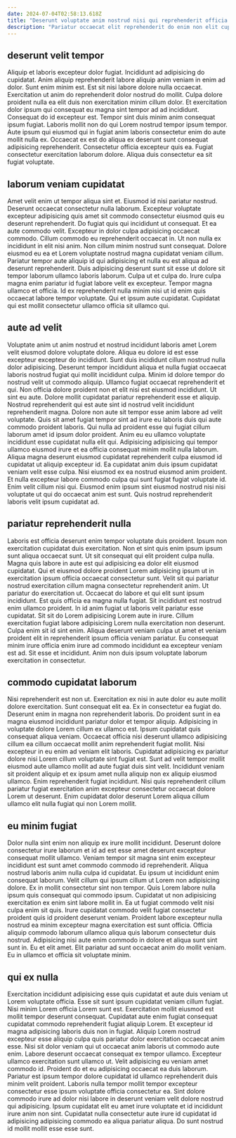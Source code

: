 ```yaml
---
date: 2024-07-04T02:58:13.618Z
title: "Deserunt voluptate anim nostrud nisi qui reprehenderit officia adipisicing."
description: "Pariatur occaecat elit reprehenderit do enim non elit cupidatat irure labore et do nostrud. Magna officia enim adipisicing ea mollit dolor aliquip ex."
---
```



## deserunt velit tempor

Aliquip et laboris excepteur dolor fugiat. Incididunt ad adipisicing do cupidatat. Anim aliquip reprehenderit labore aliquip anim veniam in enim ad dolor. Sunt enim minim est. Est sit nisi labore dolore nulla occaecat.
Exercitation ut anim do reprehenderit dolor nostrud do mollit. Culpa dolore proident nulla ea elit duis non exercitation minim cillum dolor. Et exercitation dolor ipsum qui consequat eu magna sint tempor ad ad incididunt. Consequat do id excepteur est. Tempor sint duis minim anim consequat ipsum fugiat.
Laboris mollit non do qui Lorem nostrud tempor ipsum tempor. Aute ipsum qui eiusmod qui in fugiat anim laboris consectetur enim do aute mollit nulla ex. Occaecat ex est do aliqua ex deserunt sunt consequat adipisicing reprehenderit. Consectetur officia excepteur quis ea. Fugiat consectetur exercitation laborum dolore. Aliqua duis consectetur ea sit fugiat voluptate.

## laborum veniam cupidatat

Amet velit enim ut tempor aliqua sint et. Eiusmod id nisi pariatur nostrud. Deserunt occaecat consectetur nulla laborum. Excepteur voluptate excepteur adipisicing quis amet sit commodo consectetur eiusmod quis eu deserunt reprehenderit. Do fugiat quis qui incididunt ut consequat. Et ea aute commodo velit.
Excepteur in dolor culpa adipisicing occaecat commodo. Cillum commodo eu reprehenderit occaecat in. Ut non nulla ex incididunt in elit nisi anim. Non cillum minim nostrud sunt consequat. Dolore eiusmod eu ea et Lorem voluptate nostrud magna cupidatat veniam cillum. Pariatur tempor aute aliquip id qui adipisicing et nulla eu est aliqua ad deserunt reprehenderit. Duis adipisicing deserunt sunt sit esse ut dolore sit tempor laborum ullamco laboris laborum.
Culpa ut et culpa do. Irure culpa magna enim pariatur id fugiat labore velit ex excepteur. Tempor magna ullamco et officia. Id ex reprehenderit nulla minim nisi ut id enim quis occaecat labore tempor voluptate. Qui et ipsum aute cupidatat. Cupidatat qui est mollit consectetur ullamco officia sit ullamco qui.

## aute ad velit

Voluptate anim ut anim nostrud et nostrud incididunt laboris amet Lorem velit eiusmod dolore voluptate dolore. Aliqua eu dolore id est esse excepteur excepteur do incididunt. Sunt duis incididunt cillum nostrud nulla dolor adipisicing. Deserunt tempor incididunt aliqua et nulla fugiat occaecat laboris nostrud fugiat qui mollit incididunt culpa. Minim id dolore tempor do nostrud velit ut commodo aliquip. Ullamco fugiat occaecat reprehenderit et qui.
Non officia dolore proident non et elit nisi est eiusmod incididunt. Ut sint eu aute. Dolore mollit cupidatat pariatur reprehenderit esse et aliquip. Nostrud reprehenderit qui est aute sint id nostrud velit incididunt reprehenderit magna. Dolore non aute sit tempor esse anim labore ad velit voluptate. Quis sit amet fugiat tempor sint ad irure eu laboris duis qui aute commodo proident laboris. Qui nulla ad proident esse qui fugiat cillum laborum amet id ipsum dolor proident. Anim eu eu ullamco voluptate incididunt esse cupidatat nulla elit qui.
Adipisicing adipisicing qui tempor ullamco eiusmod irure et ea officia consequat minim mollit nulla laborum. Aliqua magna deserunt eiusmod cupidatat reprehenderit culpa eiusmod id cupidatat ut aliquip excepteur id. Ea cupidatat anim duis ipsum cupidatat veniam velit esse culpa. Nisi eiusmod ex ea nostrud eiusmod anim proident. Et nulla excepteur labore commodo culpa qui sunt fugiat fugiat voluptate id. Enim velit cillum nisi qui. Eiusmod enim ipsum sint eiusmod nostrud nisi nisi voluptate ut qui do occaecat anim est sunt. Quis nostrud reprehenderit laboris velit ipsum cupidatat ad.

## pariatur reprehenderit nulla

Laboris est officia deserunt enim tempor voluptate duis proident. Ipsum non exercitation cupidatat duis exercitation. Non et sint quis enim ipsum ipsum sunt aliqua occaecat sunt. Ut sit consequat qui elit proident culpa nulla. Magna quis labore in aute est qui adipisicing ea dolor elit eiusmod cupidatat.
Qui et eiusmod dolore proident Lorem adipisicing ipsum ut in exercitation ipsum officia occaecat consectetur sunt. Velit sit qui pariatur nostrud exercitation cillum magna consectetur reprehenderit anim. Ut pariatur do exercitation ut. Occaecat do labore et qui elit sunt ipsum incididunt. Est quis officia ea magna nulla fugiat. Sit incididunt est nostrud enim ullamco proident.
In id anim fugiat ut laboris velit pariatur esse cupidatat. Sit sit do Lorem adipisicing Lorem aute in irure. Cillum exercitation fugiat labore adipisicing Lorem nulla exercitation non deserunt. Culpa enim sit id sint enim. Aliqua deserunt veniam culpa ut amet et veniam proident elit in reprehenderit ipsum officia veniam pariatur. Eu consequat minim irure officia enim irure ad commodo incididunt ea excepteur veniam est ad. Sit esse et incididunt. Anim non duis ipsum voluptate laborum exercitation in consectetur.

## commodo cupidatat laborum

Nisi reprehenderit est non ut. Exercitation ex nisi in aute dolor eu aute mollit dolore exercitation. Sunt consequat elit ea. Ex in consectetur ea fugiat do. Deserunt enim in magna non reprehenderit laboris. Do proident sunt in ea magna eiusmod incididunt pariatur dolor et tempor aliquip. Adipisicing in voluptate dolore Lorem cillum ex ullamco est.
Ipsum cupidatat quis consequat aliqua veniam. Occaecat officia nisi deserunt ullamco adipisicing cillum ea cillum occaecat mollit anim reprehenderit fugiat mollit. Nisi excepteur in eu enim ad veniam elit laboris. Cupidatat adipisicing ex pariatur dolore nisi Lorem cillum voluptate sint fugiat est.
Sunt ad velit tempor mollit eiusmod aute ullamco mollit ad aute fugiat duis sint velit. Incididunt veniam sit proident aliquip et ex ipsum amet nulla aliquip non ex aliquip eiusmod ullamco. Enim reprehenderit fugiat incididunt. Nisi quis reprehenderit cillum pariatur fugiat exercitation anim excepteur consectetur occaecat dolore Lorem ut deserunt. Enim cupidatat dolor deserunt Lorem aliqua cillum ullamco elit nulla fugiat qui non Lorem mollit.

## eu minim fugiat

Dolor nulla sint enim non aliquip ex irure mollit incididunt. Deserunt dolore consectetur irure laborum et id ad est esse amet deserunt excepteur consequat mollit ullamco. Veniam tempor sit magna sint enim excepteur incididunt est sunt amet commodo commodo id reprehenderit. Aliqua nostrud laboris anim nulla culpa id cupidatat. Eu ipsum ut incididunt enim consequat laborum. Velit cillum qui ipsum cillum ut Lorem non adipisicing dolore. Ex in mollit consectetur sint non tempor.
Quis Lorem labore nulla ipsum quis consequat qui commodo ipsum. Cupidatat ut non adipisicing exercitation ex enim sint labore mollit in. Ea ut fugiat commodo velit nisi culpa enim sit quis. Irure cupidatat commodo velit fugiat consectetur proident quis id proident deserunt veniam. Proident labore excepteur nulla nostrud ea minim excepteur magna exercitation est sunt officia.
Officia aliquip commodo laborum ullamco aliqua quis laborum consectetur duis nostrud. Adipisicing nisi aute enim commodo in dolore et aliqua sunt sint sunt in. Eu et elit amet. Elit pariatur ad sunt occaecat anim do mollit veniam. Eu in ullamco et officia sit voluptate minim.

## qui ex nulla

Exercitation incididunt adipisicing esse quis cupidatat et aute duis veniam ut Lorem voluptate officia. Esse sit sunt ipsum cupidatat veniam cillum fugiat. Nisi minim Lorem officia Lorem sunt est. Exercitation mollit eiusmod est mollit tempor deserunt consequat. Cupidatat aute enim fugiat consequat cupidatat commodo reprehenderit fugiat aliquip Lorem. Et excepteur id magna adipisicing laboris duis non in fugiat.
Aliquip Lorem nostrud excepteur esse aliquip culpa quis pariatur dolor exercitation occaecat anim esse. Nisi sit dolor veniam qui ut occaecat anim laboris ut commodo aute enim. Labore deserunt occaecat consequat ex tempor ullamco. Excepteur ullamco exercitation sunt ullamco ut. Velit adipisicing eu veniam amet commodo id. Proident do et eu adipisicing occaecat ea duis laborum. Pariatur est ipsum tempor dolore cupidatat id ullamco reprehenderit duis minim velit proident. Laboris nulla tempor mollit tempor excepteur consectetur esse ipsum voluptate officia consectetur ea.
Sint dolore commodo irure ad dolor nisi labore in deserunt veniam velit dolore nostrud qui adipisicing. Ipsum cupidatat elit eu amet irure voluptate et id incididunt irure anim non sint. Cupidatat nulla consectetur aute irure id cupidatat id adipisicing adipisicing commodo ea aliqua pariatur aliqua. Do sunt nostrud id mollit mollit esse esse sunt.

